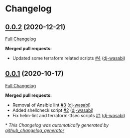 # Changelog

## [0.0.2](https://github.com/dj-wasabi/pre-commit-hooks/tree/0.0.2) (2020-12-21)

[Full Changelog](https://github.com/dj-wasabi/pre-commit-hooks/compare/0.0.1...0.0.2)

**Merged pull requests:**

- Updated some terraform related scripts [\#4](https://github.com/dj-wasabi/pre-commit-hooks/pull/4) ([dj-wasabi](https://github.com/dj-wasabi))

## [0.0.1](https://github.com/dj-wasabi/pre-commit-hooks/tree/0.0.1) (2020-10-17)

[Full Changelog](https://github.com/dj-wasabi/pre-commit-hooks/compare/d6bb69ec6f7b1783ef07e48842cea98517e88fcb...0.0.1)

**Merged pull requests:**

- Removal of Ansible lint [\#3](https://github.com/dj-wasabi/pre-commit-hooks/pull/3) ([dj-wasabi](https://github.com/dj-wasabi))
- Added shellcheck script [\#2](https://github.com/dj-wasabi/pre-commit-hooks/pull/2) ([dj-wasabi](https://github.com/dj-wasabi))
- Fix helm-lint and terraform-tfsec scripts [\#1](https://github.com/dj-wasabi/pre-commit-hooks/pull/1) ([dj-wasabi](https://github.com/dj-wasabi))



\* *This Changelog was automatically generated by [github_changelog_generator](https://github.com/github-changelog-generator/github-changelog-generator)*
